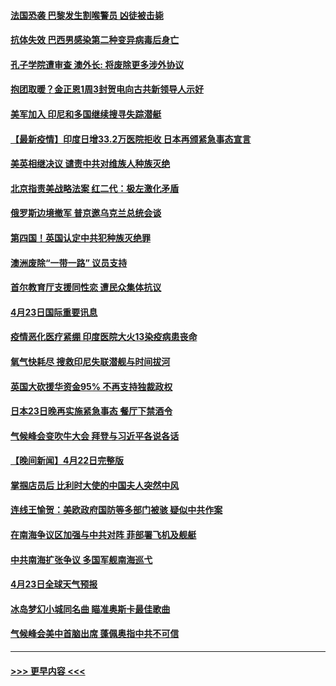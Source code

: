 #### [法国恐袭 巴黎发生割喉警员 凶徒被击毙](../pages/prog202/a103103003.md?t=04240652) 
#### [抗体失效 巴西男感染第二种变异病毒后身亡](../pages/prog202/a103102920.md?t=04240652) 
#### [孔子学院遭审查 澳外长: 将废除更多涉外协议](../pages/prog202/a103102925.md?t=04240652) 
#### [抱团取暖？金正恩1周3封贺电向古共新领导人示好](../pages/prog202/a103102696.md?t=04240652) 
#### [美军加入 印尼和多国继续搜寻失踪潜艇](../pages/prog202/a103102860.md?t=04240652) 
#### [【最新疫情】印度日增33.2万医院拒收 日本再颁紧急事态宣言](../pages/prog202/a103102826.md?t=04240652) 
#### [美英相继决议  谴责中共对维族人种族灭绝](../pages/prog202/a103102094.md?t=04240652) 
#### [北京指责美战略法案 红二代：极左激化矛盾](../pages/prog202/a103102822.md?t=04240652) 
#### [俄罗斯边境撤军 普京邀乌克兰总统会谈](../pages/prog202/a103102752.md?t=04240652) 
#### [第四国！英国认定中共犯种族灭绝罪](../pages/prog202/a103102596.md?t=04240652) 
#### [澳洲废除“一带一路” 议员支持](../pages/prog202/a103102551.md?t=04240652) 
#### [首尔教育厅支援同性恋 遭民众集体抗议](../pages/prog202/a103102516.md?t=04240652) 
#### [4月23日国际重要讯息](../pages/prog202/a103102542.md?t=04240652) 
#### [疫情恶化医疗紧绷 印度医院大火13染疫病患丧命](../pages/prog202/a103102433.md?t=04240652) 
#### [氧气快耗尽 搜救印尼失联潜舰与时间拔河](../pages/prog202/a103102402.md?t=04240652) 
#### [英国大砍援华资金95% 不再支持独裁政权](../pages/prog202/a103102407.md?t=04240652) 
#### [日本23日晚再实施紧急事态 餐厅下禁酒令](../pages/prog202/a103102390.md?t=04240652) 
#### [气候峰会变吹牛大会 拜登与习近平各说各话](../pages/prog202/a103102366.md?t=04240652) 
#### [【晚间新闻】4月22日完整版](../pages/prog202/a103102335.md?t=04240652) 
#### [掌掴店员后 比利时大使的中国夫人突然中风](../pages/prog202/a103102333.md?t=04240652) 
#### [连线王愉贺：美欧政府国防等多部门被骇 疑似中共作案](../pages/prog202/a103101454.md?t=04240652) 
#### [在南海争议区加强与中共对阵 菲部署飞机及舰艇](../pages/prog202/a103101909.md?t=04240652) 
#### [中共南海扩张争议 多国军舰南海巡弋](../pages/prog202/a103101288.md?t=04240652) 
#### [4月23日全球天气预报](../pages/prog202/a103102205.md?t=04240652) 
#### [冰岛梦幻小城同名曲 瞄准奥斯卡最佳歌曲](../pages/prog202/a103102174.md?t=04240652) 
#### [气候峰会美中首脑出席 蓬佩奥指中共不可信](../pages/prog202/a103102165.md?t=04240652) 

----
#### [ >>> 更早内容 <<< ](../indexes/prog202-earlier.md)
